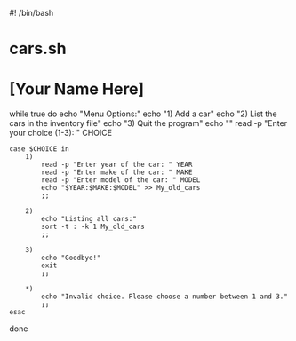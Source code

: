 #! /bin/bash
# cars.sh
# [Your Name Here]

while true
do
    echo "Menu Options:"
    echo "1) Add a car"
    echo "2) List the cars in the inventory file"
    echo "3) Quit the program"
    echo ""
    read -p "Enter your choice (1-3): " CHOICE

    case $CHOICE in
        1)
            read -p "Enter year of the car: " YEAR
            read -p "Enter make of the car: " MAKE
            read -p "Enter model of the car: " MODEL
            echo "$YEAR:$MAKE:$MODEL" >> My_old_cars
            ;;

        2)
            echo "Listing all cars:"
            sort -t : -k 1 My_old_cars
            ;;

        3)
            echo "Goodbye!"
            exit
            ;;

        *)
            echo "Invalid choice. Please choose a number between 1 and 3."
            ;;
    esac
done
